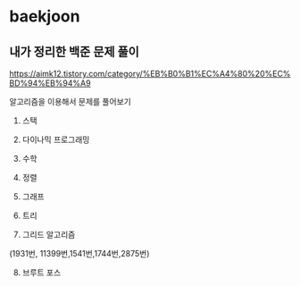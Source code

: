 # baekjoon
## 내가 정리한 백준 문제 풀이

https://aimk12.tistory.com/category/%EB%B0%B1%EC%A4%80%20%EC%BD%94%EB%94%A9

알고리즘을 이용해서 문제를 풀어보기 

1. 스택

2. 다이나믹 프로그래밍

3. 수학

4. 정렬

5. 그래프

6. 트리

7. 그리드 알고리즘

(1931번, 11399번,1541번,1744번,2875번)

8. 브루트 포스

